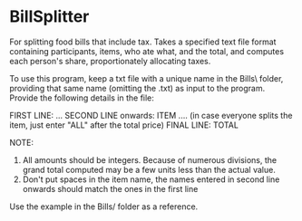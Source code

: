 # BillSplitter
For splitting food bills that include tax. Takes a specified text file format containing participants, items, who ate what, and the total, and computes each person's share, proportionately allocating taxes.

To use this program, keep a txt file with a unique name in the Bills\ folder, providing that same name (omitting the .txt) as input to the program.
Provide the following details in the file:

FIRST LINE: <splitter1> <splitter2> <splitter3> <splitter4>...
SECOND LINE onwards: ITEM <Item name> <Total price> <splitter1> <splitter2>.... (in case everyone splits the item, just enter "ALL" after the total price)
FINAL LINE: TOTAL <Grand total of bill>

NOTE: 
1. All amounts should be integers. Because of numerous divisions, the grand total computed may be a few units less than the actual value.
2. Don't put spaces in the item name, the names entered in second line onwards should match the ones in the first line

Use the example in the Bills/ folder as a reference.
